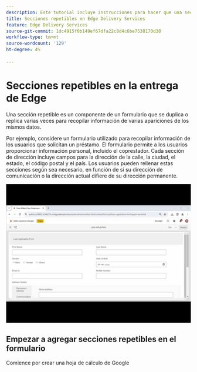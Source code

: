```yaml
---
description: Este tutorial incluye instrucciones para hacer que una sección de un formulario sea repetible
title: Secciones repetibles en Edge Delivery Services
feature: Edge Delivery Services
source-git-commit: 1dc4915f0b149ef67dfa22c8d4c6be7538170d38
workflow-type: tm+mt
source-wordcount: '129'
ht-degree: 4%

---
```



# Secciones repetibles en la entrega de Edge

Una sección repetible es un componente de un formulario que se duplica o replica varias veces para recopilar información de varias apariciones de los mismos datos.

Por ejemplo, considere un formulario utilizado para recopilar información de los usuarios que solicitan un préstamo. El formulario permite a los usuarios proporcionar información personal, incluido el coprestador. Cada sección de dirección incluye campos para la dirección de la calle, la ciudad, el estado, el código postal y el país. Los usuarios pueden rellenar estas secciones según sea necesario, en función de si su dirección de comunicación o la dirección actual difiere de su dirección permanente.

![usar varios fragmentos en formularios adaptables](/help/forms/assets/using-multiple-fragment-af.gif)


## Empezar a agregar secciones repetibles en el formulario

Comience por crear una hoja de cálculo de Google

